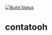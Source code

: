 [![Build Status](https://travis-ci.org/norato/contatooh.svg)](https://travis-ci.org/norato/contatooh)
# contatooh

